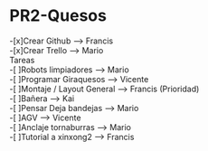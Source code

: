 # PR2-Quesos

-[x]Crear Github --> Francis  
-[x]Crear Trello --> Mario  
Tareas  
    -[ ]Robots limpiadores --> Mario  
    -[ ]Programar Giraquesos --> Vicente  
    -[ ]Montaje / Layout General --> Francis    (Prioridad)  
    -[ ]Bañera --> Kai  
    -[ ]Pensar Deja bandejas --> Mario  
    -[ ]AGV --> Vicente  
    -[ ]Anclaje tornaburras --> Mario  
    -[ ]Tutorial a xinxong2 --> Francis  

